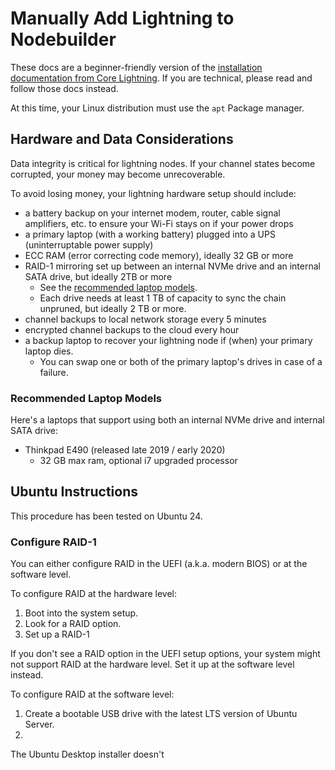 # Manually Add Lightning to Nodebuilder

These docs are a beginner-friendly version of the [installation documentation from Core Lightning](https://github.com/ElementsProject/lightning/blob/master/doc/getting-started/getting-started/installation.md). If you are technical, please read and follow those docs instead.

At this time, your Linux distribution must use the `apt` Package manager.

## Hardware and Data Considerations

Data integrity is critical for lightning nodes. If your channel states become corrupted, your money may become unrecoverable.

To avoid losing money, your lightning hardware setup should include:
- a battery backup on your internet modem, router, cable signal amplifiers, etc. to ensure your Wi-Fi stays on if your power drops
- a primary laptop (with a working battery) plugged into a UPS (uninterruptable power supply)
- ECC RAM (error correcting code memory), ideally 32 GB or more
- RAID-1 mirroring set up between an internal NVMe drive and an internal SATA drive, but ideally 2TB or more
  - See the [recommended laptop models](#recommended-laptop-models).
  - Each drive needs at least 1 TB of capacity to sync the chain unpruned, but ideally 2 TB or more.
- channel backups to local network storage every 5 minutes
- encrypted channel backups to the cloud every hour
- a backup laptop to recover your lightning node if (when) your primary laptop dies.
  - You can swap one or both of the primary laptop's drives in case of a failure.

### Recommended Laptop Models

Here's a laptops that support using both an internal NVMe drive and internal SATA drive:
- Thinkpad E490 (released late 2019 / early 2020)
  - 32 GB max ram, optional i7 upgraded processor

## Ubuntu Instructions

This procedure has been tested on Ubuntu 24.

### Configure RAID-1

You can either configure RAID in the UEFI (a.k.a. modern BIOS) or at the software level.

To configure RAID at the hardware level:
1. Boot into the system setup.
2. Look for a RAID option.
3. Set up a RAID-1

If you don't see a RAID option in the UEFI setup options, your system might not support RAID at the hardware level. Set it up at the software level instead.

To configure RAID at the software level:
1. Create a bootable USB drive with the latest LTS version of Ubuntu Server.
2. 


The Ubuntu Desktop installer doesn't
